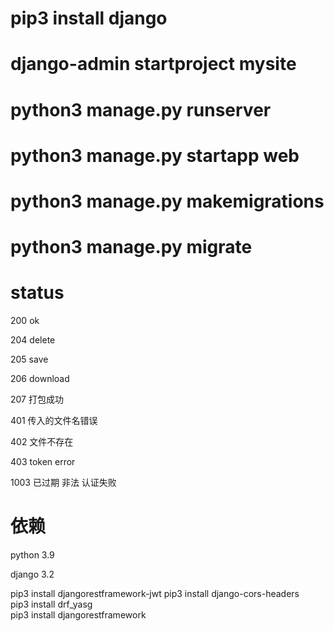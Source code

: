 # pip3 install django

# django-admin startproject mysite

# python3 manage.py runserver

# python3 manage.py startapp web

# python3 manage.py makemigrations

# python3 manage.py migrate

# status

200 ok

204 delete

205 save

206 download

207 打包成功

401 传入的文件名错误

402 文件不存在

403 token error

1003 已过期 非法 认证失败

# 依赖

python 3.9

django 3.2

pip3 install djangorestframework-jwt
pip3 install django-cors-headers  
pip3 install drf_yasg  
pip3 install djangorestframework

